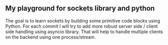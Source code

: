 ## My playground for sockets library and python

The goal is to learn sockets by building some primitive code blocks using Python. For each commit I will try to add more robust server side / client side handling using asyncio library. That will help to handle multiple clients on the backend using one process/stream.
